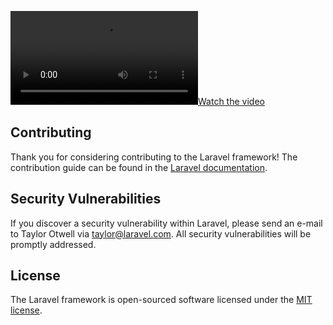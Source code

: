 

[![Watch the video](https://github.com/DarioChiappello/laravel-react-videochat/tree/main/videos/stream1.mp4)](https://youtu.be/vt5fpE0bzSY)

## Contributing

Thank you for considering contributing to the Laravel framework! The contribution guide can be found in the [Laravel documentation](https://laravel.com/docs/contributions).

## Security Vulnerabilities

If you discover a security vulnerability within Laravel, please send an e-mail to Taylor Otwell via [taylor@laravel.com](mailto:taylor@laravel.com). All security vulnerabilities will be promptly addressed.

## License

The Laravel framework is open-sourced software licensed under the [MIT license](https://opensource.org/licenses/MIT).
